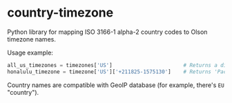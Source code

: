 country-timezone
================

Python library for mapping ISO 3166-1 alpha-2 country codes to Olson timezone names.

Usage example:
```python
all_us_timezones = timezones['US']                       # Returns a dict by coordinates
honalulu_timezone = timezone['US']['+211825-1575130']    # Returns 'Pacific/Honolulu'
```

Country names are compatible with GeoIP database (for example, there's `EU` "country").
